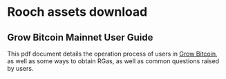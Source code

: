 # Rooch assets download

## Grow Bitcoin Mainnet User Guide

This pdf document details the operation process of users in [Grow Bitcoin](https://grow.rooch.network/), as well as some ways to obtain RGas, as well as common questions raised by users.
